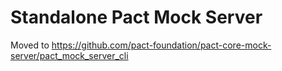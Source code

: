 # Standalone Pact Mock Server

Moved to https://github.com/pact-foundation/pact-core-mock-server/pact_mock_server_cli
